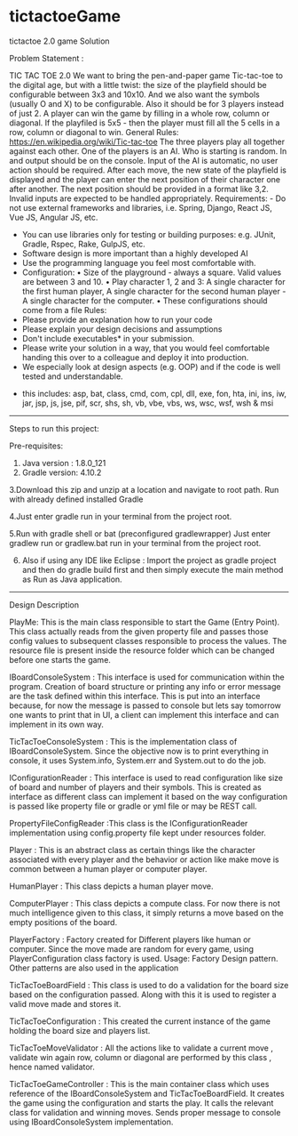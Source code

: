 # tictactoeGame
tictactoe 2.0 game Solution

Problem Statement :

TIC TAC TOE 2.0
We want to bring the pen-and-paper game Tic-tac-toe to the digital age, but
with a little twist: the size of the playfield should be configurable
between 3x3 and 10x10. And we also want the symbols (usually O and X) to be
configurable. Also it should be for 3 players instead of just 2. A player
can win the game by filling in a whole row, column or diagonal. If the
playfiled is 5x5 - then the player must fill all the 5 cells in a row,
column or diagonal to win.
General Rules: https://en.wikipedia.org/wiki/Tic-tac-toe
The three players play all together against each other. One of the players
is an AI. Who is starting is random. In and output should be on the
console. Input of the AI is automatic, no user action should be required.
After each move, the new state of the playfield is displayed and the player
can enter the next position of their character one after another. The next
position should be provided in a format like 3,2. Invalid inputs are
expected to be handled appropriately.
Requirements: - Do not use external frameworks and libraries, i.e. Spring, Django, React
JS, Vue JS, Angular JS, etc.
- You can use libraries only for testing or building purposes: e.g. JUnit,
Gradle, Rspec, Rake, GulpJS, etc.
- Software design is more important than a highly developed AI
- Use the programming language you feel most comfortable with.
- Configuration:
• Size of the playground - always a square. Valid values are between 3
and 10.
• Play character 1, 2 and 3: A single character for the first human
player, A single character for the second human player - A single
character for the computer.
• These configurations should come from a file
Rules:
- Please provide an explanation how to run your code
- Please explain your design decisions and assumptions
- Don't include executables* in your submission.
- Please write your solution in a way, that you would feel comfortable
handing this over to a colleague and deploy it into production.
- We especially look at design aspects (e.g. OOP) and if the code is well
tested and understandable.
* this includes: asp, bat, class, cmd, com, cpl, dll, exe, fon, hta, ini,
ins, iw, jar, jsp, js, jse, pif, scr, shs, sh, vb, vbe, vbs, ws, wsc, wsf,
wsh & msi
------------------------------------------------------------------------------------------------------------------------------------
Steps to run this project:

Pre-requisites:
1. Java version : 1.8.0_121
2. Gradle version: 4.10.2

3.Download this zip and unzip at a location and navigate to root path.
  Run with already defined installed Gradle
  
4.Just enter gradle run in your terminal from the project root.

5.Run with gradle shell or bat (preconfigured gradlewrapper)
Just enter gradlew run or gradlew.bat run in your terminal from the project root.

6. Also if using any IDE like Eclipse : Import the project as gradle project and then do gradle build first and then simply 
execute the main method as Run as Java application. 
--------------------------------------------------------------------------------------------------------------------------------------
Design Description


PlayMe: This is the main class responsible to start the Game (Entry Point). This class actually reads from the given property file and passes those config values to subsequent classes responsible to process the values. The resource file is present inside the resource folder which can be changed before one starts the game.

IBoardConsoleSystem : This interface is used for communication within the program. Creation of board structure or printing any info or
error message are the task defined within this interface. This is put into an interface because, for now the message is passed to console but lets say tomorrow one wants to print that in UI, a client can implement this interface and can implement in its own way.

TicTacToeConsoleSystem : This is the implementation class of IBoardConsoleSystem. Since the objective now is to print everything in console, it uses System.info, System.err and System.out to do the job.

IConfigurationReader : This interface is used to read configuration like size of board and number of players and their symbols.
This is created as interface as different class can implement it based on the way configuration is passed like property file
or gradle or yml file or may be REST call.
 
PropertyFileConfigReader :This class is the IConfigurationReader implementation using config.property file kept under resources folder.

Player  : This is an abstract class as certain things like the character associated with every player and the behavior or action 
like make move is common between a human player or computer player.


HumanPlayer : This class depicts a human player move. 
 
ComputerPlayer : This class depicts a compute class. For now there is not much intelligence given to this class, it simply returns a move based on the  empty positions of the board.

PlayerFactory  : Factory created for Different players like human or computer. Since the move made are random for every game, using PlayerConfiguration class factory is used. Usage: Factory  Design pattern. Other patterns are also used in the application


TicTacToeBoardField : This class is used to do a validation for the board size based on the configuration passed. Along with this it is used to register a valid move made and stores it.

TicTacToeConfiguration  : This created the current instance of the game holding the board size and players list.

TicTacToeMoveValidator : All the actions like to validate a current move , validate win again row, column or diagonal are performed by this class , hence named validator.

TicTacToeGameController  : This is the main container class which uses reference of the IBoardConsoleSystem and TicTacToeBoardField. It creates the game using the configuration and starts the play. It calls the relevant class for validation and winning moves. Sends proper message to console using IBoardConsoleSystem implementation.



